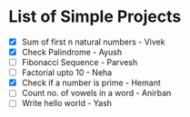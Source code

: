 # List of Simple Projects
- [x] Sum of first n natural numbers - Vivek
- [x] Check Palindrome - Ayush
- [ ] Fibonacci Sequence - Parvesh
- [ ] Factorial upto 10 - Neha
- [x] Check if a number is prime - Hemant
- [ ] Count no. of vowels in a word - Anirban
- [ ] Write hello world - Yash
